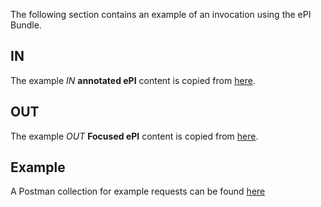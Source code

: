 The following section contains an example of an invocation using the ePI Bundle.

## IN
The example *IN*  **annotated ePI** content is copied from [here](Bundle-Processedbundlekarvea.html).

## OUT
The example *OUT* **Focused ePI** content is copied from [here](Bundle-focuseddbundlekarvea.html).


## Example
A Postman collection for example requests can be found [here](https://github.com/hl7-eu/gravitate-health/blob/master/Gravitate.postman_collection.json)
